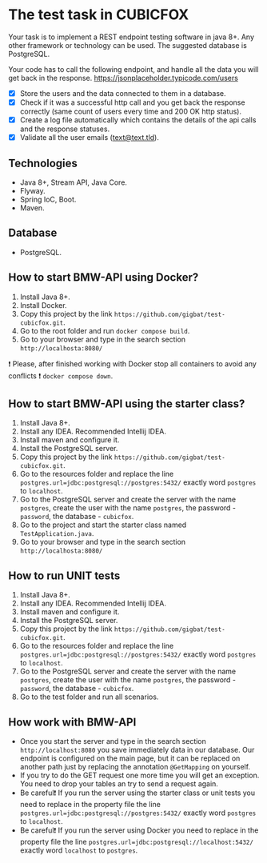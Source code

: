 # The test task in CUBICFOX #

Your task is to implement a REST endpoint testing software in java 8+. Any other framework or technology can be used. The suggested database is PostgreSQL.

Your code has to call the following endpoint, and handle all the data you will get back in the response.
https://jsonplaceholder.typicode.com/users

- [x] Store the users and the data connected to them in a database.
- [x] Check if it was a successful http call and you get back the response correctly (same count of users every time and 200 OK http status).
- [x] Create a log file automatically which contains the details of the api calls and the response statuses. 
- [x] Validate all the user emails (text@text.tld).

## Technologies ##
- Java 8+, Stream API, Java Core.
- Flyway.
- Spring IoC, Boot.
- Maven.

## Database ##
- PostgreSQL.

## How to start BMW-API using Docker? ##
1. Install Java 8+.
2. Install Docker.
3. Copy this project by the link `https://github.com/gigbat/test-cubicfox.git`.
4. Go to the root folder and run `docker compose build`.
5. Go to your browser and type in the search section `http://localhosta:8080/`

:exclamation: Please, after finished working with Docker stop all containers to avoid any conflicts :exclamation:
`docker compose down`.

## How to start BMW-API using the starter class? ##
1. Install Java 8+.
2. Install any IDEA. Recommended Intellij IDEA.
3. Install maven and configure it.
4. Install the PostgreSQL server.
5. Copy this project by the link `https://github.com/gigbat/test-cubicfox.git`.
6. Go to the resources folder and replace the line `postgres.url=jdbc:postgresql://postgres:5432/` exactly word `postgres` to `localhost`.
7. Go to the PostgreSQL server and create the server with the name `postgres`, create the user with the name `postgres`, the password - `password`, the database - `cubicfox`.
8. Go to the project and start the starter class named `TestApplication.java`.
9. Go to your browser and type in the search section `http://localhosta:8080/`

## How to run UNIT tests ##
1. Install Java 8+.
2. Install any IDEA. Recommended Intellij IDEA.
3. Install maven and configure it.
4. Install the PostgreSQL server.
5. Copy this project by the link `https://github.com/gigbat/test-cubicfox.git`.
6. Go to the resources folder and replace the line `postgres.url=jdbc:postgresql://postgres:5432/` exactly word `postgres` to `localhost`.
7. Go to the PostgreSQL server and create the server with the name `postgres`, create the user with the name `postgres`, the password - `password`, the database - `cubicfox`.
8. Go to the test folder and run all scenarios.

## How work with BMW-API ##

- Once you start the server and type in the search section `http://localhost:8080` you save immediately data in our database. Our endpoint is configured on the main page, but it can be replaced on another path just by replacing the annotation `@GetMapping` on yourself.
- If you try to do the GET request one more time you will get an exception. You need to drop your tables an try to send a request again.
- Be careful:exclamation: If you run the server using the starter class or unit tests you need to replace in the property file the line `postgres.url=jdbc:postgresql://postgres:5432/` exactly word `postgres` to `localhost`.
- Be careful:exclamation: If you run the server using Docker you need to replace in the property file the line `postgres.url=jdbc:postgresql://localhost:5432/` exactly word `localhost` to `postgres`.
